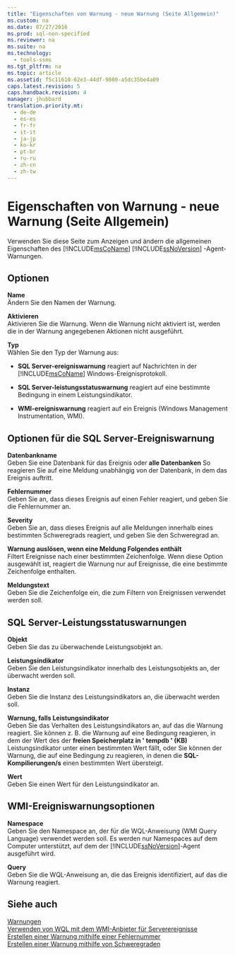 ```yaml
---
title: "Eigenschaften von Warnung - neue Warnung (Seite Allgemein)"
ms.custom: na
ms.date: 07/27/2016
ms.prod: sql-non-specified
ms.reviewer: na
ms.suite: na
ms.technology: 
  - tools-ssms
ms.tgt_pltfrm: na
ms.topic: article
ms.assetid: f5c11610-62e3-44df-9800-a5dc35be4a09
caps.latest.revision: 5
caps.handback.revision: 4
manager: jhubbard
translation.priority.mt: 
  - de-de
  - es-es
  - fr-fr
  - it-it
  - ja-jp
  - ko-kr
  - pt-br
  - ru-ru
  - zh-cn
  - zh-tw
---
```

# Eigenschaften von Warnung - neue Warnung (Seite Allgemein)
Verwenden Sie diese Seite zum Anzeigen und ändern die allgemeinen Eigenschaften des [!INCLUDE[msCoName](../content/includes/msCoName_md.md)] [!INCLUDE[ssNoVersion](../content/includes/ssNoVersion_md.md)] -Agent-Warnungen.  
  
## Optionen  
**Name**  
Ändern Sie den Namen der Warnung.  
  
**Aktivieren**  
Aktivieren Sie die Warnung. Wenn die Warnung nicht aktiviert ist, werden die in der Warnung angegebenen Aktionen nicht ausgeführt.  
  
**Typ**  
Wählen Sie den Typ der Warnung aus:  
  
-   **SQL Server-ereigniswarnung** reagiert auf Nachrichten in der [!INCLUDE[msCoName](../content/includes/msCoName_md.md)] Windows-Ereignisprotokoll.  
  
-   **SQL Server-leistungsstatuswarnung** reagiert auf eine bestimmte Bedingung in einem Leistungsindikator.  
  
-   **WMI-ereigniswarnung** reagiert auf ein Ereignis (Windows Management Instrumentation, WMI).  
  
## Optionen für die SQL Server-Ereigniswarnung  
**Datenbankname**  
Geben Sie eine Datenbank für das Ereignis oder **alle Datenbanken** So reagieren Sie auf eine Meldung unabhängig von der Datenbank, in dem das Ereignis auftritt.  
  
**Fehlernummer**  
Geben Sie an, dass dieses Ereignis auf einen Fehler reagiert, und geben Sie die Fehlernummer an.  
  
**Severity**  
Geben Sie an, dass dieses Ereignis auf alle Meldungen innerhalb eines bestimmten Schweregrads reagiert, und geben Sie den Schweregrad an.  
  
**Warnung auslösen, wenn eine Meldung Folgendes enthält**  
Filtert Ereignisse nach einer bestimmten Zeichenfolge. Wenn diese Option ausgewählt ist, reagiert die Warnung nur auf Ereignisse, die eine bestimmte Zeichenfolge enthalten.  
  
**Meldungstext**  
Geben Sie die Zeichenfolge ein, die zum Filtern von Ereignissen verwendet werden soll.  
  
## SQL Server-Leistungsstatuswarnungen  
**Objekt**  
Geben Sie das zu überwachende Leistungsobjekt an.  
  
**Leistungsindikator**  
Geben Sie den Leistungsindikator innerhalb des Leistungsobjekts an, der überwacht werden soll.  
  
**Instanz**  
Geben Sie die Instanz des Leistungsindikators an, die überwacht werden soll.  
  
**Warnung, falls Leistungsindikator**  
Geben Sie das Verhalten des Leistungsindikators an, auf das die Warnung reagiert. Sie können z. B. die Warnung auf eine Bedingung reagieren, in dem der Wert des der **freien Speicherplatz in ' tempdb ' (KB)** Leistungsindikator unter einen bestimmten Wert fällt, oder Sie können der Warnung, die auf eine Bedingung zu reagieren, in denen die **SQL-Kompilierungen\/s** einen bestimmten Wert übersteigt.  
  
**Wert**  
Geben Sie einen Wert für den Leistungsindikator an.  
  
## WMI-Ereigniswarnungsoptionen  
**Namespace**  
Geben Sie den Namespace an, der für die WQL-Anweisung (WMI Query Language) verwendet werden soll. Es werden nur Namespaces auf dem Computer unterstützt, auf dem der [!INCLUDE[ssNoVersion](../content/includes/ssNoVersion_md.md)]-Agent ausgeführt wird.  
  
**Query**  
Geben Sie die WQL-Anweisung an, die das Ereignis identifiziert, auf das die Warnung reagiert.  
  
## Siehe auch  
[Warnungen](../content/Alerts.md)  
[Verwenden von WQL mit dem WMI-Anbieter für Serverereignisse](assetId:///58b67426-1e66-4445-8e2c-03182e94c4be)  
[Erstellen einer Warnung mithilfe einer Fehlernummer](../content/Create-an-Alert-Using-an-Error-Number.md)  
[Erstellen einer Warnung mithilfe von Schweregraden](../content/Create-an-Alert-Using-Severity-Level.md)  
  
